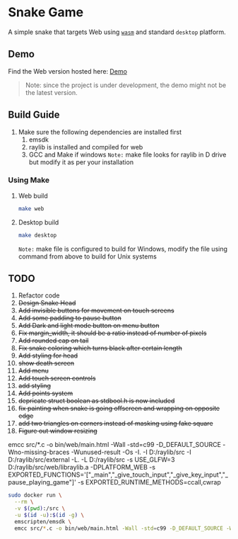 # Snake Game
A simple snake that targets Web using [`wasm`](https://webassembly.org/) and standard `desktop` platform. 

## Demo
Find the Web version hosted here: [Demo](https://www.students.cs.ubc.ca/~aghadia/trialWasm/main.html)
> Note: since the project is under development, the demo might not be the latest version.
## Build Guide
1) Make sure the following dependencies are installed first
    1) emsdk
    1) raylib is installed and compiled for web
    1) GCC and Make if windows
    `Note:` make file looks for raylib in D drive but modify it as per your installation
### Using Make
1) Web build
    ```BASH
    make web
    ```
1) Desktop build
    ```BASH
    make desktop
    ```
    `Note:` make file is configured to build for Windows, modify the file using command from above to build for Unix systems

## TODO
1) Refactor code
1) ~~Design Snake Head~~
1) ~~Add invisible buttons for movement on touch screens~~
1) ~~Add some padding to pause button~~
1) ~~Add Dark and light mode button on menu button~~
1) ~~Fix margin_width, it should be a ratio instead of number of pixels~~
1) ~~Add rounded cap on tail~~
1) ~~Fix snake coloring which turns black after certain length~~
1) ~~Add styling for head~~
1) ~~show death screen~~
1) ~~Add menu~~
1) ~~Add touch screen controls~~
1) ~~add styling~~
1) ~~Add points system~~
1) ~~depricate struct boolean as stdbool.h is now included~~
1) ~~fix painting when snake is going offscreen and wrapping on opposite edge~~
1) ~~add two triangles on corners instead of masking using fake square~~
1) ~~Figure out window resizing~~


emcc src/*.c -o bin/web/main.html -Wall -std=c99 -D_DEFAULT_SOURCE -Wno-missing-braces -Wunused-result -Os -I. -I D:/raylib/src -I D:/raylib/src/external -L. -L D:/raylib/src -s USE_GLFW=3 D:/raylib/src/web/libraylib.a -DPLATFORM_WEB -s EXPORTED_FUNCTIONS='["_main","_give_touch_input","_give_key_input","_pause_playing_game"]' -s EXPORTED_RUNTIME_METHODS=ccall,cwrap


```sh
sudo docker run \
  --rm \
  -v $(pwd):/src \
  -u $(id -u):$(id -g) \
  emscripten/emsdk \
  emcc src/*.c -o bin/web/main.html -Wall -std=c99 -D_DEFAULT_SOURCE -Wno-missing-braces -Wunused-result -Os -I. -I include -L. -L include -s USE_GLFW=3 libWeb/libraylib.a -DPLATFORM_WEB -s EXPORTED_FUNCTIONS='["_main","_give_touch_input","_give_key_input","_pause_playing_game"]' -s EXPORTED_RUNTIME_METHODS=ccall,cwrap
```